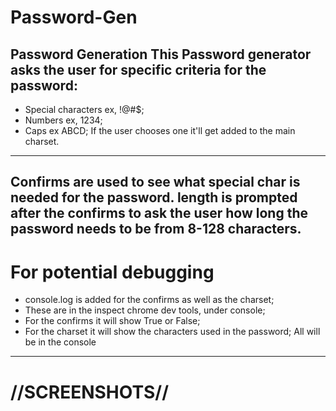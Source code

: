 # Password-Gen
Password Generation
This Password generator asks the user for specific criteria for the password:
------------------------------
* Special characters ex, !@#$;
* Numbers ex, 1234;
* Caps ex ABCD;
If the user chooses one it'll get added to the main charset.
------------------------------
Confirms are used to see what special char is needed for the password.
length is prompted after the confirms to ask the user how long the password needs to be from 8-128 characters.
------------------------------
# For potential debugging
* console.log is added for the confirms as well as the charset;
* These are in the inspect chrome dev tools, under console;
* For the confirms it will show True or False;
* For the charset it will show the characters used in the password;
All will be in the console
------------------------------
# //SCREENSHOTS//
